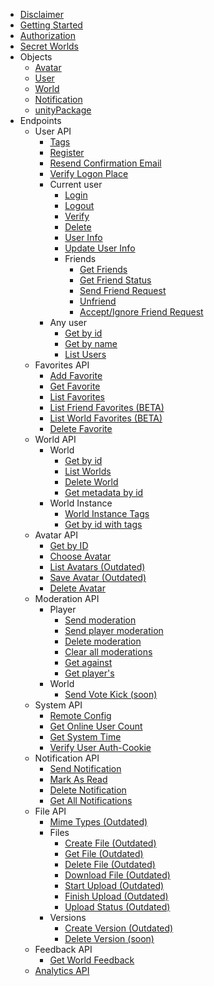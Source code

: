- [Disclaimer](README.md)
- [Getting Started](GettingStarted.md)
- [Authorization](Authorization.md)
- [Secret Worlds](SecretWorlds.md)
- Objects
    - [Avatar](Objects/Avatar.md)
    - [User](Objects/User.md)
    - [World](Objects/World.md)
    - [Notification](Objects/Notification.md)
    - [unityPackage](Objects/unityPackage.md)
- Endpoints
    - User API
        - [Tags](UserAPI/Tags.md)
        - [Register](UserAPI/Register.md)
        - [Resend Confirmation Email](UserAPI/ResendEmail.md)
        - [Verify Logon Place](UserAPI/VerifyLoginPlace.md)
        - Current user
            - [Login](UserAPI/Login.md)
            - [Logout](UserAPI/Logout.md)
            - [Verify](UserAPI/Verify.md)
            - [Delete](UserAPI/Delete.md)
            - [User Info](UserAPI/CurrentUserDetails.md)
            - [Update User Info](UserAPI/UpdateInfo.md)
            - Friends
                - [Get Friends](UserAPI/Friends.md)
                - [Get Friend Status](UserAPI/FriendStatus.md)
                - [Send Friend Request](UserAPI/FriendRequest.md)
                - [Unfriend](UserAPI/Unfriend.md)
                - [Accept/Ignore Friend Request](UserAPI/AcceptIgnoreFriend.md)
        - Any user
            - [Get by id](UserAPI/GetByID.md)
            - [Get by name](UserAPI/GetByName.md)
            - [List Users](UserAPI/List.md)
    - Favorites API
        - [Add Favorite](FavoritesAPI/AddFavorite.md)
        - [Get Favorite](FavoritesAPI/GetFavorite.md)
        - [List Favorites](FavoritesAPI/ListAllFavorites.md)
        - [List Friend Favorites (BETA)](FavoritesAPI/ListFriendFavorites.md)
        - [List World Favorites (BETA)](FavoritesAPI/ListWorldFavorites.md)
        - [Delete Favorite](FavoritesAPI/DeleteFavorite.md)
    - World API
        - World
            - [Get by id](WorldAPI/GetWorld.md)
            - [List Worlds](WorldAPI/ListWorlds.md)
            - [Delete World](WorldAPI/DeleteWorld.md)
            - [Get metadata by id](WorldAPI/GetMetadata.md)
        - World Instance
            - [World Instance Tags](WorldAPI/WorldInstanceTags.md)
            - [Get by id with tags](WorldAPI/GetInstance.md)
    - Avatar API
        - [Get by ID](AvatarAPI/GetByID.md)
        - [Choose Avatar](AvatarAPI/ChooseAvatar.md)
        - [List Avatars (Outdated)](AvatarAPI/ListAvatars.md)
        - [Save Avatar (Outdated)](AvatarAPI/SaveAvatar.md)
        - [Delete Avatar](AvatarAPI/DeleteAvatar.md)
    - Moderation API
        - Player
            - [Send moderation](ModerationAPI/SendModerations.md)
		    - [Send player moderation](ModerationAPI/SendPlayerModerations.md)
            - [Delete moderation](ModerationAPI/DeleteModeration.md)
            - [Clear all moderations](ModerationAPI/ClearModerations.md)
            - [Get against](ModerationAPI/Against.md)
            - [Get player's](ModerationAPI/Players.md)
		- World
			- [Send Vote Kick (soon)](nothing)
    - System API
        - [Remote Config](SystemAPI/Config.md)
        - [Get Online User Count](SystemAPI/Visits.md)
        - [Get System Time](SystemAPI/Time.md)
        - [Verify User Auth-Cookie](SystemAPI/Auth.md)
    - Notification API
        - [Send Notification](NotificationAPI/SendNotification.md)
        - [Mark As Read](NotificationAPI/MarkAsSeen.md)
        - [Delete Notification](NotificationAPI/Delete.md)
        - [Get All Notifications](NotificationAPI/GetAll.md)
    - File API
        - [Mime Types (Outdated)](FileAPI/MimeTypes.md)
        - Files
            - [Create File (Outdated)](FileAPI/CreateFile.md)
            - [Get File (Outdated)](FileAPI/GetFile.md)
            - [Delete File (Outdated)](FileAPI/DeleteFile.md)
            - [Download File (Outdated)](FileAPI/DownloadFile.md)
            - [Start Upload (Outdated)](FileAPI/StartUpload.md)
            - [Finish Upload (Outdated)](FileAPI/FinishUpload.md)
            - [Upload Status (Outdated)](FileAPI/UploadStatus.md)
        - Versions
            - [Create Version (Outdated)](FileAPI/CreateNewVersion.md)
            - [Delete Version (soon)](nothing)
    - Feedback API
        - [Get World Feedback](FeedbackAPI/GetWorldFeedback.md)  
    - [Analytics API](AnalyticsAPI/Analytics.md)
